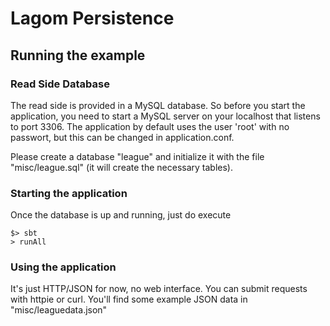 # Lagom Persistence

## Running the example

### Read Side Database

The read side is provided in a MySQL database. So before you start the application, you need to start a MySQL server on your localhost that listens to port 3306. The application by default uses the user 'root' with no passwort, but this can be changed in application.conf.

Please create a database "league" and initialize it with the file "misc/league.sql" (it will create the necessary tables).

### Starting the application

Once the database is up and running, just do execute

```
$> sbt
> runAll
```

### Using the application

It's just HTTP/JSON for now, no web interface. You can submit requests with httpie or curl. You'll find some example JSON data in "misc/leaguedata.json"

